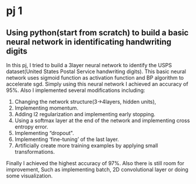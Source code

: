 pj 1
==

Using python(start from scratch) to build a basic neural network in identificating handwriting digits
---
In this pj, I tried to build a 3layer neural network to identify the USPS dataset(United States Postal Service handwriting digits). This basic neural network uses sigmoid function as activation function and BP algorithm to accelerate sgd. Simply using this neural network I achieved an accuracy of 95%. Also I implemented several modifications including:
1. Changing the network structure(3->4layers, hidden units),
2. Implementing momentum.
3. Adding l2 regularization and implementing early stopping.
4. Using a softmax layer at the end of the network and implementing cross entropy error.
5. Implementing “dropout".
6. Implementing ‘fine-tuning’ of the last layer.
7. Artificially create more training examples by applying small transformations.

Finally I achieved the highest accuracy of 97%. Also there is still room for improvement, Such as implementing batch, 2D convolutional layer or doing some visualization. 

